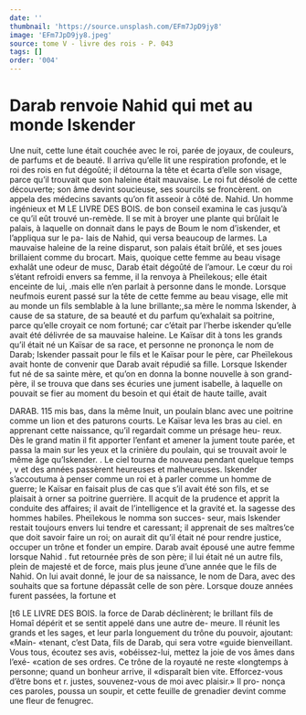 ```yaml
---
date: ''
thumbnail: 'https://source.unsplash.com/EFm7JpD9jy8'
image: 'EFm7JpD9jy8.jpeg'
source: tome V - livre des rois - P. 043
tags: []
order: '004'
---
```


# Darab renvoie Nahid qui met au monde Iskender

Une nuit, cette lune était couchée avec le roi,
parée de joyaux, de couleurs, de parfums et de beauté. Il arriva qu’elle lit une respiration profonde,
et le roi des rois en fut dégoûté; il détourna la tête
et écarta d’elle son visage, parce qu’il trouvait que
son haleine était mauvaise. Le roi fut désolé de cette découverte; son âme devint soucieuse, ses sourcils se froncèrent. on appela des médecins savants qu’on
fit asseoir à côté de. Nahid. Un homme ingénieux et
M LE LIVRE DES BOIS.
de bon conseil examina le cas jusqu’à ce qu’il eût
trouvé un-remède. Il se mit à broyer une plante qui brûlait le palais, à laquelle on donnait dans le pays
de Boum le nom d’iskender, et l’appliqua sur le pa-
lais de Nahid, qui versa beaucoup de larmes. La mauvaise haleine de la reine disparut, son palais était brûlé, et ses joues brillaient comme du brocart. Mais, quoique cette femme au beau visage exhalât une odeur de musc, Darab était dégoûté de l’amour.
Le cœur du roi s’étant refroidi envers sa femme, il
la renvoya à Pheïlekous; elle était enceinte de lui, .mais elle n’en parlait à personne dans le monde.
Lorsque neufmois eurent passé sur la tête de cette femme au beau visage, elle mit au monde un fils semblable à la lune brillante;,sa mère le nomma lskender, à cause de sa stature, de sa beauté et du parfum qu’exhalait sa poitrine, parce qu’elle croyait
ce nom fortuné; car c’était par l’herbe iskender qu’elle
avait été délivrée de sa mauvaise haleine. Le Kaïsar
dit à tons les grands qu’il était né un Kaïsar de sa
race, et personne ne prononça le nom de Darab; Iskender passait pour le fils et le Kaïsar pour le père, car Pheïlekous avait honte de convenir que Darab
avait répudié sa fille. Lorsque Iskender fut né de sa sainte mère, et qu’on en donna la bonne nouvelle à
son grand-père, il se trouva que dans ses écuries une jument isabelle, à laquelle on pouvait se fier au moment du besoin et qui était de haute taille, avait

DARAB. 115 mis bas, dans la même Inuit, un poulain blanc avec
une poitrine comme un lion et des paturons courts. Le Kaïsar leva les bras au ciel. en apprenant cette naissance, qu’il regardait comme un présage heu-
reux. Dès le grand matin il fit apporter l’enfant et
amener la jument toute parée, et passa la main sur
les yeux et la crinière du poulain, qui se trouvait
avoir le même âge qu’Iskender. .
Le ciel tourna de nouveau pendant quelque temps , v
et des années passèrent heureuses et malheureuses.
Iskender s’accoutuma à penser comme un roi et à
parler comme un homme de guerre; le Kaïsar en
faisait plus de cas que s’il avait été son fils, et se
plaisait à orner sa poitrine guerrière. Il acquit de
la prudence et apprit la conduite des affaires; il avait de l’intelligence et la gravité et. la sagesse des
hommes habiles. Pheïlekous le nomma son succes- seur, mais Iskender restait toujours envers lui tendre et caressant; il apprenait de ses maîtres’ce que doit savoir faire un roi; on aurait dit qu’il était né pour
rendre justice, occuper un trône et fonder un empire. Darab avait épousé une autre femme lorsque Nahid .
fut retournée près de son père; il lui était né un autre
fils, plein de majesté et de force, mais plus jeune d’une année que le fils de Nahid. On lui avait donné,
le jour de sa naissance, le nom de Dara, avec des souhaits que sa fortune dépassât celle de son père. Lorsque douze années furent passées, la fortune et

[t6 LE LIVRE DES BOIS.
la force de Darab déclinèrent; le brillant fils de Homaî dépérit et se sentit appelé dans une autre de- meure. Il réunit les grands et les sages, et leur parla longuement du trône du pouvoir, ajoutant: «Main- «tenant, c’est Data, fils de Darab, qui sera votre «guide bienveillant. Vous tous, écoutez ses avis, «obéissez-lui, mettez la joie de vos âmes dans l’exé-
«cation de ses ordres. Ce trône de la royauté ne reste «longtemps à personne; quand un bonheur arrive, il «disparaît bien vite. Efforcez-vous d’être bons et
r. justes, souvenez-vous de moi avec plaisir.» Il pro- nonça ces paroles, poussa un soupir, et cette feuille de grenadier devint comme une fleur de fenugrec.

